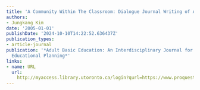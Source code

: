 ```yaml
---
title: 'A Community Within The Classroom: Dialogue Journal Writing of Adult ESL Learners'
authors:
- Jungkang Kim
date: '2005-01-01'
publishDate: '2024-10-10T14:22:52.636437Z'
publication_types:
- article-journal
publication: '*Adult Basic Education: An Interdisciplinary Journal for Adult Literacy
  Educational Planning*'
links:
- name: URL
  url: 
    http://myaccess.library.utoronto.ca/login?qurl=https://www.proquest.com/docview/62139137?accountid=14771&bdid=38382&_bd=c8fj4V%2BQcAd2%2FrJHwNTxbhsA4GY%3D
---
```

